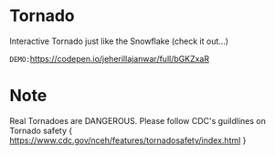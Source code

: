 # Tornado
Interactive Tornado just like the Snowflake (check it out...)


<code>DEMO:</code><a href="https://codepen.io/jeherillajanwar/full/bGKZxaR">https://codepen.io/jeherillajanwar/full/bGKZxaR</a>


# Note
Real Tornadoes are DANGEROUS. Please follow CDC's guildlines on Tornado safety { <a href="https://www.cdc.gov/nceh/features/tornadosafety/index.html">https://www.cdc.gov/nceh/features/tornadosafety/index.html</a> } 
